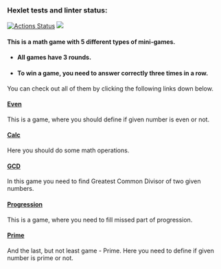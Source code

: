 ### Hexlet tests and linter status:
[![Actions Status](https://github.com/6londo9/java-project-lvl1/workflows/hexlet-check/badge.svg)](https://github.com/6londo9/java-project-lvl1/actions)
<a href="https://codeclimate.com/github/6londo9/java-project-lvl1/maintainability"><img src="https://api.codeclimate.com/v1/badges/925c09ca5660d6b658f5/maintainability" /></a>

#### This is a math game with 5 different types of mini-games.
* #### All games have 3 rounds.
* #### To win a game, you need to answer correctly three times in a row.
You can check out all of them by clicking the following links down below.

#### [Even](https://asciinema.org/a/xKFWiXVf1WcxwO0e2Vw59U24A)
  This is a game, where you should define if given number is even or not.
#### [Calc](https://asciinema.org/a/3tQglJ5dWtAbDDM12vPpmYSkF)
  Here you should do some math operations.
#### [GCD](https://asciinema.org/a/S3wF5hLLCQ1R4wdlJwK8b6Q6l)
  In this game you need to find Greatest Common Divisor of two given numbers.
#### [Progression](https://asciinema.org/a/VtgazzmirrEg3Ga1hwM1RqRnV)
  This is a game, where you need to fill missed part of progression.
#### [Prime](https://asciinema.org/a/Owfxl1U4U73keh8sEhCi7O46B)
  And the last, but not least game - Prime. Here you need to define if given number is prime or not.